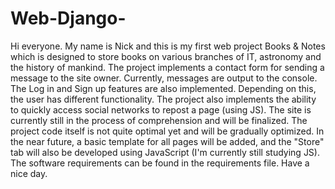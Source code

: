 # Web-Django-

Hi everyone. 
My name is Nick and this is my first web project Books & Notes which is designed to store books on various branches of IT, astronomy and the history of mankind. The project implements a contact form for sending a message to the site owner. Currently, messages are output to the console. The Log in and Sign up features are also implemented. Depending on this, the user has different functionality. The project also implements the ability to quickly access social networks to repost a page (using JS).
The site is currently still in the process of comprehension and will be finalized.
The project code itself is not quite optimal yet and will be gradually optimized.
In the near future, a basic template for all pages will be added, and the "Store" tab will also be developed using JavaScript (I'm currently still studying JS).
The software requirements can be found in the requirements file.
Have a nice day. 
